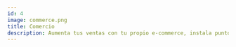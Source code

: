 ```yaml
---
id: 4
image: commerce.png
title: Comercio
description: Aumenta tus ventas con tu propio e-commerce, instala puntos de venta en tus locales y revisa la actividad de tu negocio desde el celular.
---
```

